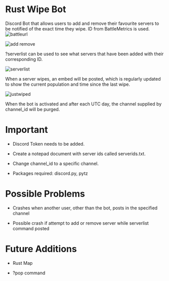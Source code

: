 # Rust Wipe Bot

Discord Bot that allows users to add and remove their favourite servers to be notified of the exact time they wipe. ID from BattleMetrics is used.
![battleurl](https://github.com/Ryan-RH/RustWipeBot/assets/108598537/eda2c3f0-c7b3-4449-bb38-876c67f7c3c2)

![add remove](https://github.com/Ryan-RH/RustWipeBot/assets/108598537/ab5ebb75-2503-4807-8ebf-4e612f1a79f5)

?serverlist can be used to see what servers that have been added with their corresponding ID.

![serverlist](https://github.com/Ryan-RH/RustWipeBot/assets/108598537/dc3ff7ca-2c28-425f-ad0b-74dc20c2ce37)

When a server wipes, an embed will be posted, which is regularly updated to show the current population and time since the last wipe.

![justwiped](https://github.com/Ryan-RH/RustWipeBot/assets/108598537/9c2b69a3-dc87-4536-ba24-7e84f5d0e499)

When the bot is activated and after each UTC day, the channel supplied by channel_id will be purged.

# Important

- Discord Token needs to be added. 

- Create a notepad document with server ids called serverids.txt. 

- Change channel_id to a specific channel.

- Packages required: discord.py, pytz

# Possible Problems

- Crashes when another user, other than the bot, posts in the specified channel

- Possible crash if attempt to add or remove server while serverlist command posted

# Future Additions

- Rust Map

- ?pop command
